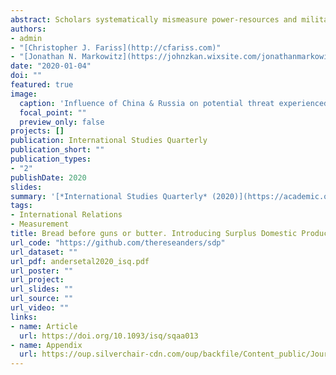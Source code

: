 ```yaml
---
abstract: Scholars systematically mismeasure power-resources and military burdens by using GDP (Gross Domestic Product) as a proxy for the income states can devote to arming. The core problem is that GDP confounds two conceptually distinct forms of income into one additive indicator. Subsistence income represents resources needed to provide the "bread" necessary to cover the basic subsistence needs of the population. Surplus income represents the remaining resources that could be allocated to "guns" or "butter." Our new measure of SDP (Surplus Domestic Product) corrects for this measurement error by decomposing subsistence income and surplus income from total GDP. Validation exercises demonstrate that SDP outperforms GDP at measuring the distribution of power-resources. Though theoretically, we expect states' decisions to arm is influenced by the distribution of power, empirical models using GDP find mixed support for this expectation. Strikingly, using SDP reveals strong support for this proposition.
authors:
- admin
- "[Christopher J. Fariss](http://cfariss.com)"
- "[Jonathan N. Markowitz](https://johnzkan.wixsite.com/jonathanmarkowitz)"
date: "2020-01-04"
doi: ""
featured: true
image:
  caption: 'Influence of China & Russia on potential threat experienced by the United States'
  focal_point: ""
  preview_only: false
projects: []
publication: International Studies Quarterly
publication_short: ""
publication_types:
- "2"
publishDate: 2020
slides: 
summary: '[*International Studies Quarterly* (2020)](https://academic.oup.com/isq/article-abstract/64/2/392/5824855)'
tags:
- International Relations
- Measurement
title: Bread before guns or butter. Introducing Surplus Domestic Product (SDP)
url_code: "https://github.com/thereseanders/sdp"
url_dataset: ""
url_pdf: andersetal2020_isq.pdf
url_poster: ""
url_project: 
url_slides: ""
url_source: ""
url_video: ""
links:
- name: Article
  url: https://doi.org/10.1093/isq/sqaa013
- name: Appendix
  url: https://oup.silverchair-cdn.com/oup/backfile/Content_public/Journal/isq/PAP/10.1093_isq_sqaa013/1/sqaa013_appendix.pdf?Expires=1591030366&Signature=jJ1p5PVJC88USD2pkCKMD9SSr9VSdipVbJZy2CmRH9DDbNpdABSXvyv4RSKUhOiQePXeSQ85hG5DaxPjx4KtbryZ4SreTiO0CL7Hy7ExHx1RRbYXeMAVjwxgEVFDIJzQikWp13Y1C1Hu94R36O2~-wpdNG2TB8j6OHMIYlHjSdn8mdPzftXWLAL5V6vc3fdlxBm~sA~ImbvaBrpiuviJZvoTQ3TUJM1zZUzy8eBD51ytKKunCdbm67rEaiSOmhXFOcy8muDDR18mgCWUqprFbmR1B0H6PJuUhrbt-NZ6-0NkVtozZzwgepYE0X7ODOYhMP~5akh-VkddYxVvS6iFhA__&Key-Pair-Id=APKAIE5G5CRDK6RD3PGA
---
```

